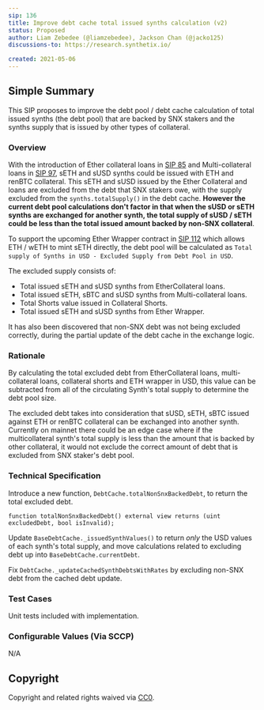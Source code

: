```yaml
---
sip: 136
title: Improve debt cache total issued synths calculation (v2)
status: Proposed
author: Liam Zebedee (@liamzebedee), Jackson Chan (@jacko125)
discussions-to: https://research.synthetix.io/

created: 2021-05-06
---
```


## Simple Summary

This SIP proposes to improve the debt pool / debt cache calculation of total issued synths (the debt pool) that are backed by SNX stakers and the synths supply that is issued by other types of collateral.

### Overview

With the introduction of Ether collateral loans in [SIP 85](https://sips.synthetix.io/sips/sip-85) and Multi-collateral loans in [SIP 97](https://sips.synthetix.io/sips/sip-97), sETH and sUSD synths could be issued with ETH and renBTC collateral. This sETH and sUSD issued by the Ether Collateral and loans are excluded from the debt that SNX stakers owe, with the supply excluded from the `synths.totalSupply()` in the debt cache. **However the current debt pool calculations don't factor in that when the sUSD or sETH synths are exchanged for another synth, the total supply of sUSD / sETH could be less than the total issued amount backed by non-SNX collateral**. 

To support the upcoming Ether Wrapper contract in [SIP 112](https://sips.synthetix.io/sips/sip-112) which allows ETH / wETH to mint sETH directly, the debt pool will be calculated as `Total supply of Synths in USD - Excluded Supply from Debt Pool in USD`.

The excluded supply consists of:

- Total issued sETH and sUSD synths from EtherCollateral loans.
- Total issued sETH, sBTC and sUSD synths from Multi-collateral loans.
- Total Shorts value issued in Collateral Shorts.
- Total issued sETH and sUSD synths from Ether Wrapper.

It has also been discovered that non-SNX debt was not being excluded correctly, during the partial update of the debt cache in the exchange logic. 

### Rationale

By calculating the total excluded debt from EtherCollateral loans, multi-collateral loans, collateral shorts and ETH wrapper in USD, this value can be subtracted from all of the circulating Synth's total supply to determine the debt pool size.

The excluded debt takes into consideration that sUSD, sETH, sBTC issued against ETH or renBTC collateral can be exchanged into another synth. Currently on mainnet there could be an edge case where if the multicollateral synth's total supply is less than the amount that is backed by other collateral, it would not exclude the correct amount of debt that is excluded from SNX staker's debt pool.

### Technical Specification

Introduce a new function, `DebtCache.totalNonSnxBackedDebt`, to return the total excluded debt. 

```solidity 
function totalNonSnxBackedDebt() external view returns (uint excludedDebt, bool isInvalid);
```

Update `BaseDebtCache._issuedSynthValues()` to return *only* the USD values of each synth's total supply, and move calculations related to excluding debt up into `BaseDebtCache.currentDebt`.

Fix `DebtCache._updateCachedSynthDebtsWithRates` by excluding non-SNX debt from the cached debt update.

### Test Cases

Unit tests included with implementation.

### Configurable Values (Via SCCP)

N/A

## Copyright

Copyright and related rights waived via [CC0](https://creativecommons.org/publicdomain/zero/1.0/).
